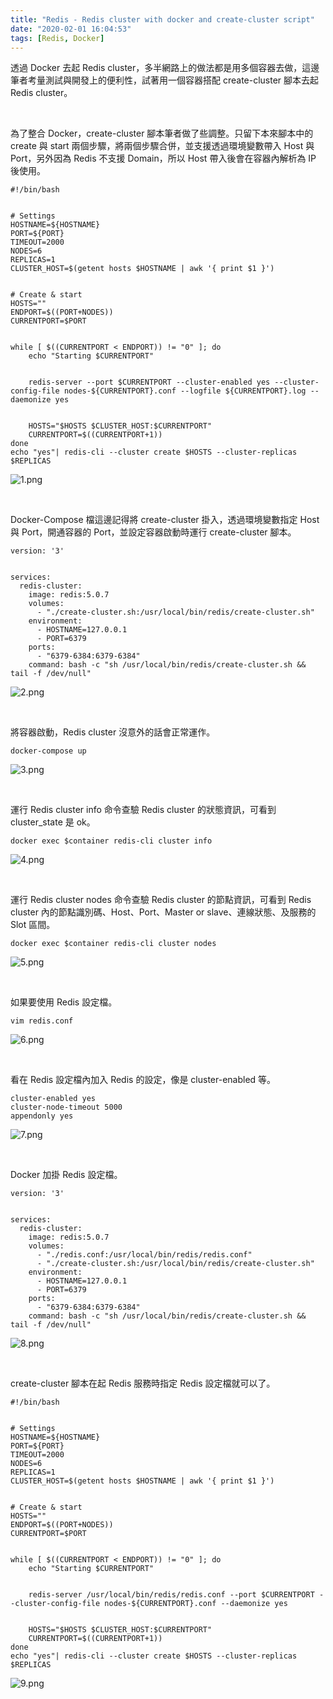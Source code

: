 ```yaml
---
title: "Redis - Redis cluster with docker and create-cluster script"
date: "2020-02-01 16:04:53"
tags: [Redis, Docker]
---
```



透過 Docker 去起 Redis cluster，多半網路上的做法都是用多個容器去做，這邊筆者考量測試與開發上的便利性，試著用一個容器搭配 create-cluster 腳本去起 Redis cluster。  

<!-- More -->

</br>


為了整合 Docker，create-cluster 腳本筆者做了些調整。只留下本來腳本中的 create 與 start 兩個步驟，將兩個步驟合併，並支援透過環境變數帶入 Host 與 Port，另外因為 Redis 不支援 Domain，所以 Host 帶入後會在容器內解析為 IP 後使用。  

```
#!/bin/bash


# Settings
HOSTNAME=${HOSTNAME}
PORT=${PORT}
TIMEOUT=2000
NODES=6
REPLICAS=1
CLUSTER_HOST=$(getent hosts $HOSTNAME | awk '{ print $1 }')


# Create & start
HOSTS=""
ENDPORT=$((PORT+NODES))
CURRENTPORT=$PORT


while [ $((CURRENTPORT < ENDPORT)) != "0" ]; do
    echo "Starting $CURRENTPORT"


    redis-server --port $CURRENTPORT --cluster-enabled yes --cluster-config-file nodes-${CURRENTPORT}.conf --logfile ${CURRENTPORT}.log --daemonize yes


    HOSTS="$HOSTS $CLUSTER_HOST:$CURRENTPORT"
    CURRENTPORT=$((CURRENTPORT+1))
done
echo "yes"| redis-cli --cluster create $HOSTS --cluster-replicas $REPLICAS
```

![1.png](1.png)

</br>


Docker-Compose 檔這邊記得將 create-cluster 掛入，透過環境變數指定 Host 與 Port，開通容器的 Port，並設定容器啟動時運行 create-cluster 腳本。  

```
version: '3'


services:
  redis-cluster:
    image: redis:5.0.7
    volumes:
      - "./create-cluster.sh:/usr/local/bin/redis/create-cluster.sh"
    environment:
      - HOSTNAME=127.0.0.1
      - PORT=6379
    ports:
      - "6379-6384:6379-6384"
    command: bash -c "sh /usr/local/bin/redis/create-cluster.sh && tail -f /dev/null"
```

![2.png](2.png)

</br>


將容器啟動，Redis cluster 沒意外的話會正常運作。  

    docker-compose up

![3.png](3.png)

</br>


運行 Redis cluster info 命令查驗 Redis cluster 的狀態資訊，可看到 cluster_state 是 ok。  

    docker exec $container redis-cli cluster info

![4.png](4.png)

</br>


運行 Redis cluster nodes 命令查驗 Redis cluster 的節點資訊，可看到 Redis cluster 內的節點識別碼、Host、Port、Master or slave、連線狀態、及服務的 Slot 區間。  

    docker exec $container redis-cli cluster nodes

![5.png](5.png)

</br>


如果要使用 Redis 設定檔。  

    vim redis.conf

![6.png](6.png)

</br>


看在 Redis 設定檔內加入 Redis 的設定，像是 cluster-enabled 等。  

```
cluster-enabled yes
cluster-node-timeout 5000
appendonly yes
```

![7.png](7.png)

</br>


Docker 加掛 Redis 設定檔。  

```
version: '3'


services:
  redis-cluster:
    image: redis:5.0.7
    volumes:
      - "./redis.conf:/usr/local/bin/redis/redis.conf"
      - "./create-cluster.sh:/usr/local/bin/redis/create-cluster.sh"
    environment:
      - HOSTNAME=127.0.0.1
      - PORT=6379
    ports:
      - "6379-6384:6379-6384"
    command: bash -c "sh /usr/local/bin/redis/create-cluster.sh && tail -f /dev/null"
```

![8.png](8.png)

</br>


create-cluster 腳本在起 Redis 服務時指定 Redis 設定檔就可以了。  

```
#!/bin/bash


# Settings
HOSTNAME=${HOSTNAME}
PORT=${PORT}
TIMEOUT=2000
NODES=6
REPLICAS=1
CLUSTER_HOST=$(getent hosts $HOSTNAME | awk '{ print $1 }')


# Create & start
HOSTS=""
ENDPORT=$((PORT+NODES))
CURRENTPORT=$PORT


while [ $((CURRENTPORT < ENDPORT)) != "0" ]; do
    echo "Starting $CURRENTPORT"


    redis-server /usr/local/bin/redis/redis.conf --port $CURRENTPORT --cluster-config-file nodes-${CURRENTPORT}.conf --daemonize yes


    HOSTS="$HOSTS $CLUSTER_HOST:$CURRENTPORT"
    CURRENTPORT=$((CURRENTPORT+1))
done
echo "yes"| redis-cli --cluster create $HOSTS --cluster-replicas $REPLICAS
```

![9.png](9.png)

